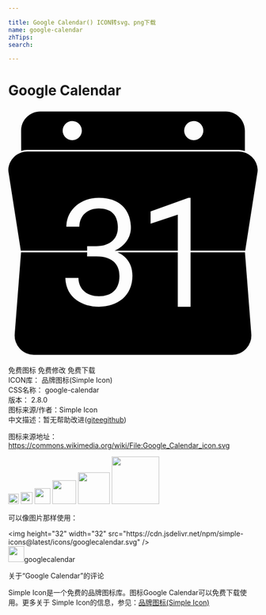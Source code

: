 ```yaml
---

title: Google Calendar() ICON转svg、png下载
name: google-calendar
zhTips: 
search: 

---
```


# Google Calendar  <small style="font-size: 60%;font-weight: 100"></small>

<div id="svg" class="svg-wrap">
<svg role="img" viewBox="0 0 24 24" xmlns="http://www.w3.org/2000/svg"><title>Google Calendar icon</title><path d="M1.84 4.15c-.993 0-1.8.787-1.84 1.772.003.058.004.116.012.172l1.19 7.597h6.384v-.43h.873c1.145 0 2.083-.567 2.083-1.793 0-1.227-.659-1.835-1.827-1.835-1.213 0-1.861.79-1.88 1.75h-1.25c.024-1.643 1.411-2.77 3.132-2.77 1.932 0 3.078 1.096 3.078 2.882 0 1.138-.869 1.895-1.563 2.196h6.079v-3.468l-2.619.873V9.922l3.647-1.31h.203v5.08h5.256l1.19-7.598c.008-.057.01-.115.012-.172a1.842 1.842 0 0 0-1.84-1.772zm-.615 9.696l-.611 7.877a1.846 1.846 0 0 0 1.843 1.974h19.087a1.846 1.846 0 0 0 1.842-1.974l-.611-7.877h-5.233v5.233H16.31v-5.233h-5.806c.635.277 1.443.908 1.44 2.255 0 1.95-1.457 2.98-3.224 2.98-1.53 0-3.176-.815-3.23-2.771h1.258c.028 1.214.955 1.758 1.972 1.758 1.168 0 1.976-.613 1.976-1.94 0-1.014-.554-1.888-2.238-1.888h-.873v-.394zM3.076.304c-1.02 0-1.846.826-1.846 1.846l.006 1.957a1.83 1.83 0 0 1 .61-.112h20.308c.217 0 .422.045.616.113V2.15c0-1.02-.826-1.846-1.846-1.846zm3.078.922a.923.923 0 0 1 .922.924.923.923 0 0 1-.922.921.923.923 0 0 1-.924-.921.923.923 0 0 1 .924-.924zm11.692 0a.923.923 0 0 1 .924.924.923.923 0 0 1-.924.921.923.923 0 0 1-.922-.921.923.923 0 0 1 .922-.924Z"/></svg>
</div>
<detail full-name='google-calendar'></detail>

<div class="detail-page">
<p>
<span><span class="badge-success badge">免费图标</span> <span class="badge-success badge">免费修改</span>  <span class="badge-success badge">免费下载</span> </span>
<br/>
<span>
ICON库：
<span class="badge-secondary badge">品牌图标(Simple Icon)</span> 
</span>
<br/>
<span>
CSS名称：
<span class="badge-secondary badge">google-calendar</span> 
</span>

<br/>
<span>
版本：
<span class="badge-secondary badge">2.8.0</span> 
</span>
<br/>
<span>图标来源/作者：<span class="badge-light badge">Simple Icon</span></span> 
<br/>
<span class="zh-detail">中文描述：暂无<span class="help-link"><span>帮助改进</span>(<a href="https://gitee.com/liuwave/icon-helper/edit/master/json/brands/google-calendar.json" target="_blank" rel="noopener noreferrer">gitee</a><a href="https://github.com/liuwave/icon-helper/edit/master/json/brands/google-calendar.json" target="_blank" rel="noopener noreferrer">github</a></span>)</span><br/>
</p>
</div><div class="description description alert alert-light"><p>图标来源地址：<a href="https://commons.wikimedia.org/wiki/File:Google_Calendar_icon.svg" target="_blank" rel="noopener noreferrer">https://commons.wikimedia.org/wiki/File:Google_Calendar_icon.svg</a></p></div>
<div class="alert alert-dark">
<img height="21" width="21" src="https://cdn.jsdelivr.net/npm/simple-icons@latest/icons/googlecalendar.svg" />
<img height="24" width="24" src="https://cdn.jsdelivr.net/npm/simple-icons@latest/icons/googlecalendar.svg" />
<img height="32" width="32" src="https://cdn.jsdelivr.net/npm/simple-icons@latest/icons/googlecalendar.svg" />
<img height="48" width="48" src="https://cdn.jsdelivr.net/npm/simple-icons@latest/icons/googlecalendar.svg" />
<img height="64" width="64" src="https://cdn.jsdelivr.net/npm/simple-icons@latest/icons/googlecalendar.svg" />
<img height="96" width="96" src="https://cdn.jsdelivr.net/npm/simple-icons@latest/icons/googlecalendar.svg" />

</div>
<div>
  <p>可以像图片那样使用：    
  </p>
  <div class="alert alert-primary" style="font-size: 14px">
    &lt;img height="32" width="32" src="https://cdn.jsdelivr.net/npm/simple-icons@latest/icons/googlecalendar.svg" /&gt;
    <copy-btn content='<img height="32" width="32" src="https://cdn.jsdelivr.net/npm/simple-icons@latest/icons/googlecalendar.svg" />'></copy-btn>
  </div>
  <div class="alert alert-secondary">
    <img height="32" width="32" src="https://cdn.jsdelivr.net/npm/simple-icons@latest/icons/googlecalendar.svg" />googlecalendar
    <copy-btn content="googlecalendar" btn-title="复制图标名称"></copy-btn>
  </div>
</div>

<Vssue title="关于“Google Calendar”的评论" >关于“Google Calendar”的评论</Vssue>


<div><p>Simple Icon是一个免费的品牌图标库。图标Google Calendar可以免费下载使用。更多关于  Simple Icon的信息，参见：<a target="_blank" href="https://iconhelper.cn/brands.html">品牌图标(Simple Icon)</a>
</p></div>
